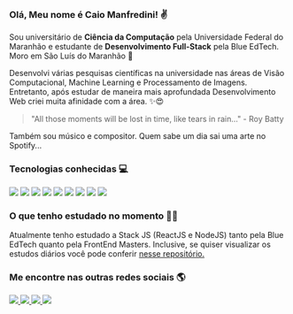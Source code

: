 ### Olá, Meu nome é Caio Manfredini! ✌️

Sou universitário de **Ciência da Computação** pela Universidade Federal do Maranhão e estudante de **Desenvolvimento Full-Stack** pela Blue EdTech. Moro em São Luís do Maranhão 🌴

Desenvolvi várias pesquisas científicas na universidade nas áreas de Visão Computacional, Machine Learning e Processamento de Imagens. Entretanto, após estudar de maneira mais aprofundada Desenvolvimento Web criei muita afinidade com a área. ✨😍

> "All those moments will be lost in time, like tears in rain..." - Roy Batty

Também sou músico e compositor. Quem sabe um dia sai uma arte no Spotify...

### Tecnologias conhecidas 💻
<img src='https://img.shields.io/badge/Python-20232A?style=for-the-badge&logo=python&logoColor=3776AB'> <img src='https://img.shields.io/badge/Flask-20232A?style=for-the-badge&logo=flask&logoColor=white'> <img src='https://img.shields.io/badge/HTML5-20232A?style=for-the-badge&logo=html5&logoColor=E34F26'> <img src='https://img.shields.io/badge/CSS3-20232A?style=for-the-badge&logo=css3&logoColor=1572B6'> <img src='https://img.shields.io/badge/JavaScript-20232A?style=for-the-badge&logo=javascript&logoColor=F7DF1E'> <img src='https://img.shields.io/badge/Node.js-20232A?style=for-the-badge&logo=nodedotjs&logoColor=339933'> <img src='https://img.shields.io/badge/npm-20232A?style=for-the-badge&logo=npm&logoColor=CB3837'> <img src='https://img.shields.io/badge/Express.js-20232A?style=for-the-badge&logo=express&logoColor=white'> <img src='https://img.shields.io/badge/React-20232A?style=for-the-badge&logo=react&logoColor=61DAFB'> 

### O que tenho estudado no momento 👨‍💻

Atualmente tenho estudado a Stack JS (ReactJS e NodeJS) tanto pela Blue EdTech quanto pela FrontEnd Masters.
Inclusive, se quiser visualizar os estudos diários você pode conferir [nesse repositório.](https://github.com/cmanfeed/blue-edtasks-m3)

### Me encontre nas outras redes sociais 🌎

<a href='https://www.linkedin.com/in/caio-manfredini/'>
  <img src='https://img.shields.io/badge/LinkedIn-0077B5?style=for-the-badge&logo=linkedin&logoColor=white'>
</a>

<a href='https://www.instagram.com/cmanfeed/?hl=pt-br'>
  <img src='https://img.shields.io/badge/Instagram-E4405F?style=for-the-badge&logo=instagram&logoColor=white'>
</a>

<a href='https://www.facebook.com/caio.manfredini/'>
  <img src='https://img.shields.io/badge/Facebook-1877F2?style=for-the-badge&logo=facebook&logoColor=white'>
</a>

<a href='https://www.kaggle.com/caiomanfredini/'>
  <img src='https://img.shields.io/badge/Kaggle-20BEFF?style=for-the-badge&logo=Kaggle&logoColor=white'>
</a>
